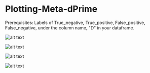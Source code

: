# Plotting-Meta-dPrime
Prerequisites: Labels of True_negative, True_positive, False_positive, False_negative, under the column name, "D" in your dataframe.

![alt text](https://github.com/SoanKim/Plotting-Meta-dPrime/blob/f05b5865e9f4fb1e5ff1d5bc30205c610ca7879d/ROC_of_Meta_dPrime_1.png)

![alt text](https://github.com/SoanKim/Plotting-Meta-dPrime/blob/5a49501b0dae18b8e6953c1c21307ddb19ad20e5/ROC_of_Meta_dPrime_2.png)

![alt text](https://github.com/SoanKim/Plotting-Meta-dPrime/blob/d0cabcde4df137036c73ca949142a2c1136d4212/ROC_of_Meta_dPrime_3.png)

![alt text](https://github.com/SoanKim/Plotting-Meta-dPrime/blob/ba0aaa7ddc4f4f2ccab76e010823a5bcfb857ef2/Fleming,%20S.%20M.,%20&%20Lau,%20H.%20C.%20(2014).png)
